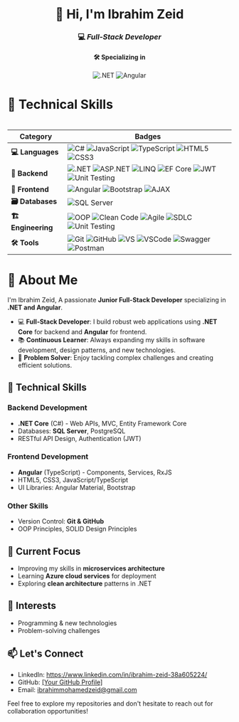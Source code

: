 <div align="center" style="margin: 40px 0;">

# 👋 Hi, I'm **Ibrahim Zeid**  
### 💻 *Full-Stack Developer*  
#### 🛠️ **Specializing in**  
![.NET](https://img.shields.io/badge/.NET-512BD4?style=for-the-badge&logo=dotnet&logoColor=white) 
![Angular](https://img.shields.io/badge/Angular-DD0031?style=for-the-badge&logo=angular&logoColor=white)

</div>

# 🚀 Technical Skills

<div align="center" style="margin: 40px 0;">

| Category               | Badges                                                                                                                                                                                                                                                                                                                                 |
|------------------------|----------------------------------------------------------------------------------------------------------------------------------------------------------------------------------------------------------------------------------------------------------------------------------------------------------------------------------------|
| **💻 Languages**       | ![C#](https://img.shields.io/badge/C%23-239120?logo=c-sharp&logoColor=white) ![JavaScript](https://img.shields.io/badge/JavaScript-F7DF1E?logo=javascript&logoColor=black) ![TypeScript](https://img.shields.io/badge/TypeScript-3178C6?logo=typescript&logoColor=white) ![HTML5](https://img.shields.io/badge/HTML5-E34F26?logo=html5&logoColor=white) ![CSS3](https://img.shields.io/badge/CSS3-1572B6?logo=css3&logoColor=white) |
| **🔧 Backend** | ![.NET](https://img.shields.io/badge/.NET-512BD4?logo=dotnet&logoColor=white) ![ASP.NET](https://img.shields.io/badge/ASP.NET-512BD4?logo=dotnet&logoColor=white) ![LINQ](https://img.shields.io/badge/LINQ-00599C) ![EF Core](https://img.shields.io/badge/EF_Core-0078D7) ![JWT](https://img.shields.io/badge/JWT-000000?logo=jsonwebtokens&logoColor=white) ![Unit Testing](https://img.shields.io/badge/Unit_Testing-6DB33F) |
| **🎨 Frontend** | ![Angular](https://img.shields.io/badge/Angular-DD0031?logo=angular&logoColor=white) ![Bootstrap](https://img.shields.io/badge/Bootstrap-7952B3?logo=bootstrap&logoColor=white) ![AJAX](https://img.shields.io/badge/AJAX-0D1117) |
| **🗃️ Databases**      | ![SQL Server](https://img.shields.io/badge/SQL_Server-CC2927?logo=microsoftsqlserver&logoColor=white) |
| **🏗️ Engineering**    | ![OOP](https://img.shields.io/badge/OOP-007ACC) ![Clean Code](https://img.shields.io/badge/Clean_Code-25A162) ![Agile](https://img.shields.io/badge/Agile-0277BD) ![SDLC](https://img.shields.io/badge/SDLC-37474F) ![Unit Testing](https://img.shields.io/badge/Unit_Testing-6DB33F) |
| **🛠️ Tools**          | ![Git](https://img.shields.io/badge/Git-F05032?logo=git&logoColor=white) ![GitHub](https://img.shields.io/badge/GitHub-181717?logo=github&logoColor=white) ![VS](https://img.shields.io/badge/Visual_Studio-5C2D91?logo=visualstudio&logoColor=white) ![VSCode](https://img.shields.io/badge/VS_Code-007ACC?logo=visualstudiocode&logoColor=white) ![Swagger](https://img.shields.io/badge/Swagger-85EA2D?logo=swagger&logoColor=black) ![Postman](https://img.shields.io/badge/Postman-FF6C37?logo=postman&logoColor=white) |

</div>

# 🚀 About Me
I'm Ibrahim Zeid, A passionate **Junior Full-Stack Developer** specializing in **.NET and Angular**.
- 💻 **Full-Stack Developer**: I build robust web applications using **.NET Core** for backend and **Angular** for frontend.
- 📚 **Continuous Learner**: Always expanding my skills in software development, design patterns, and new technologies.
- 🧩 **Problem Solver**: Enjoy tackling complex challenges and creating efficient solutions.

## 🔧 Technical Skills

### Backend Development
- **.NET Core** (C#) - Web APIs, MVC, Entity Framework Core
- Databases: **SQL Server**, PostgreSQL
- RESTful API Design, Authentication (JWT)

### Frontend Development
- **Angular** (TypeScript) - Components, Services, RxJS
- HTML5, CSS3, JavaScript/TypeScript
- UI Libraries: Angular Material, Bootstrap

### Other Skills
- Version Control: **Git & GitHub**
- OOP Principles, SOLID Design Principles

## 🌱 Current Focus
- Improving my skills in **microservices architecture**
- Learning **Azure cloud services** for deployment
- Exploring **clean architecture** patterns in .NET

## 🎯 Interests
- Programming & new technologies
- Problem-solving challenges

## 📫 Let's Connect
- LinkedIn: https://www.linkedin.com/in/ibrahim-zeid-38a605224/
- GitHub: [[Your GitHub Profile]](https://github.com/IbrahimMZeid)
- Email: ibrahimmohamedzeid@gmail.com

Feel free to explore my repositories and don't hesitate to reach out for collaboration opportunities!
